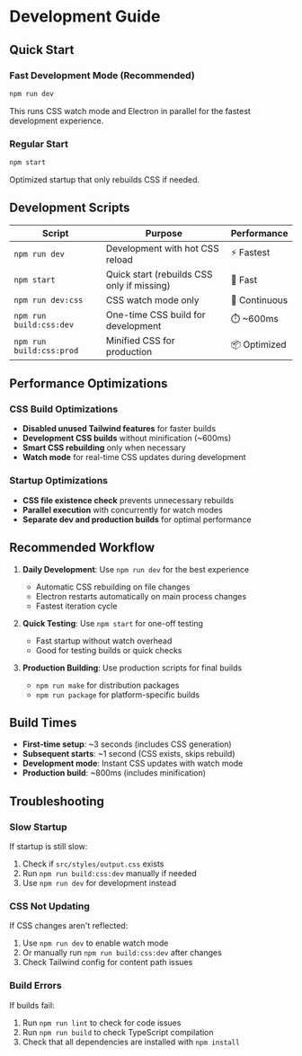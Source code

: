# Development Guide

## Quick Start

### Fast Development Mode (Recommended)

```bash
npm run dev
```

This runs CSS watch mode and Electron in parallel for the fastest development experience.

### Regular Start

```bash
npm start
```

Optimized startup that only rebuilds CSS if needed.

## Development Scripts

| Script                   | Purpose                                    | Performance   |
| ------------------------ | ------------------------------------------ | ------------- |
| `npm run dev`            | Development with hot CSS reload            | ⚡ Fastest    |
| `npm start`              | Quick start (rebuilds CSS only if missing) | 🚀 Fast       |
| `npm run dev:css`        | CSS watch mode only                        | 🔄 Continuous |
| `npm run build:css:dev`  | One-time CSS build for development         | ⏱️ ~600ms     |
| `npm run build:css:prod` | Minified CSS for production                | 📦 Optimized  |

## Performance Optimizations

### CSS Build Optimizations

- **Disabled unused Tailwind features** for faster builds
- **Development CSS builds** without minification (~600ms)
- **Smart CSS rebuilding** only when necessary
- **Watch mode** for real-time CSS updates during development

### Startup Optimizations

- **CSS file existence check** prevents unnecessary rebuilds
- **Parallel execution** with concurrently for watch modes
- **Separate dev and production builds** for optimal performance

## Recommended Workflow

1. **Daily Development**: Use `npm run dev` for the best experience
   - Automatic CSS rebuilding on file changes
   - Electron restarts automatically on main process changes
   - Fastest iteration cycle

2. **Quick Testing**: Use `npm start` for one-off testing
   - Fast startup without watch overhead
   - Good for testing builds or quick checks

3. **Production Building**: Use production scripts for final builds
   - `npm run make` for distribution packages
   - `npm run package` for platform-specific builds

## Build Times

- **First-time setup**: ~3 seconds (includes CSS generation)
- **Subsequent starts**: ~1 second (CSS exists, skips rebuild)
- **Development mode**: Instant CSS updates with watch mode
- **Production build**: ~800ms (includes minification)

## Troubleshooting

### Slow Startup

If startup is still slow:

1. Check if `src/styles/output.css` exists
2. Run `npm run build:css:dev` manually if needed
3. Use `npm run dev` for development instead

### CSS Not Updating

If CSS changes aren't reflected:

1. Use `npm run dev` to enable watch mode
2. Or manually run `npm run build:css:dev` after changes
3. Check Tailwind config for content path issues

### Build Errors

If builds fail:

1. Run `npm run lint` to check for code issues
2. Run `npm run build` to check TypeScript compilation
3. Check that all dependencies are installed with `npm install`
